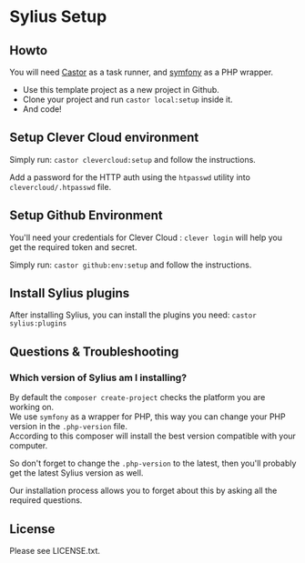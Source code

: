 # Sylius Setup

## Howto

You will need [Castor](https://github.com/jolicode/castor#readme) as a task runner, and [symfony](https://github.com/symfony-cli/symfony-cli#readme) as a PHP wrapper.

- Use this template project as a new project in Github.
- Clone your project and run `castor local:setup` inside it.
- And code!

## Setup Clever Cloud environment

Simply run: `castor clevercloud:setup` and follow the instructions.

Add a password for the HTTP auth using the `htpasswd` utility into `clevercloud/.htpasswd` file.

## Setup Github Environment

You'll need your credentials for Clever Cloud : `clever login` will help you get the required token and secret.

Simply run: `castor github:env:setup` and follow the instructions.

## Install Sylius plugins

After installing Sylius, you can install the plugins you need: `castor sylius:plugins`

## Questions & Troubleshooting

### Which version of Sylius am I installing?

By default the `composer create-project` checks the platform you are working on.  
We use `symfony` as a wrapper for PHP, this way you can change your PHP version in the `.php-version` file.  
According to this composer will install the best version compatible with your computer.

So don't forget to change the `.php-version` to the latest, then you'll probably get the latest Sylius version as well.

Our installation process allows you to forget about this by asking all the required questions.

## License

Please see LICENSE.txt.
